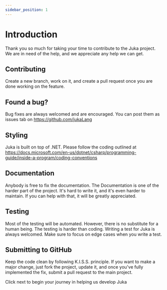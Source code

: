 ```yaml
---
sidebar_position: 1
---
```


# Introduction

Thank you so much for taking your time to contribute to the Juka project.
We are in need of the help, and we appreciate any help we can get.

## Contributing

Create a new branch, work on it, and create a pull request once you are done working on the feature.

## Found a bug?

Bug fixes are always welcomed and are encouraged.
You can post them as issues tab on https://github.com/jukaLang

## Styling

Juka is built on top of .NET. Please follow the coding outlined at https://docs.microsoft.com/en-us/dotnet/csharp/programming-guide/inside-a-program/coding-conventions

## Documentation

Anybody is free to fix the documentation. The Documentation is one of the harder part of the project. It's hard to write it, and it's even harder to maintain. If you can help with that,
it will be greatly appreciated.

## Testing

Most of the testing will be automated. However, there is no substitute for a human being. The testing is harder than coding. Writing a test for Juka is always welcomed.
Make sure to focus on edge cases when you write a test.

## Submitting to GitHub

Keep the code clean by following K.I.S.S. principle. If you want to make a major change, just fork the project, update it, and once you've fully implemented the fix, submit a pull request to the main project.

Click next to begin your journey in helping us develop Juka
